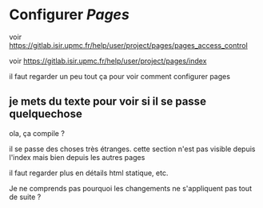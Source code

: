 # Configurer *Pages*

voir https://gitlab.isir.upmc.fr/help/user/project/pages/pages_access_control

voir https://gitlab.isir.upmc.fr/help/user/project/pages/index

il faut regarder un peu tout ça pour voir comment configurer pages

## je mets du texte pour voir si il se passe quelquechose

ola, ça compile ?

il se passe des choses très étranges. cette section n'est pas visible depuis l'index mais bien depuis les autres pages

il faut regarder plus en détails html statique, etc.

Je ne comprends pas pourquoi les changements ne s'appliquent pas tout de suite ?